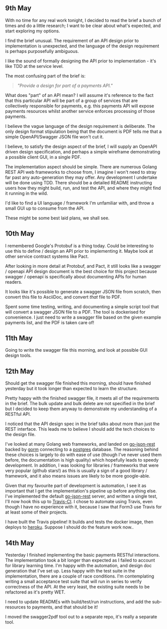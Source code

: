 ## 9th May

With no time for any real work tonight, I decided to read the brief a bunch of times and do a little research; I want to be clear about what's expected, and start exploring my options.

I find the brief unusual. The requirement of an API design prior to implementation is unexpected, and the language of the design requirement is perhaps purposefully ambiguous.

I like the sound of formally designing the API prior to implementation - it's like TDD at the service level.

The most confusing part of the brief is:

> _"Provide a design for part of a payments API."_

What does "part" of an API mean? I will assume it's reference to the fact that this particular API will be part of a group of services that are collectively responsible for payments, e.g. this payments API will expose payments resources whilst another service enforces processing of those payments.

I believe the vague language of the design requirement is deliberate. The only design format stipulation being that the document is PDF tells me that a simple OpenAPI/Swagger JSON file won't cut it.

I believe, to satisfy the design aspect of the brief, I will supply an OpenAPI driven design specification, and perhaps a simple wireframe demonstrating a possible client GUI, in a single PDF.

The implementation aspect should be simple. There are numerous Golang REST API web frameworks to choose from, I imagine I won't need to stray far past any auto-generation they may offer. Any development I undertake will be done using TDD. There should be a detailed README instructing users how they might build, run, and test the API, and where they might find it running in the wild.

I'd like to find a UI language / framework I'm unfamiliar with, and throw a small GUI up to consume from the API.

These might be some best laid plans, we shall see.

## 10th May

I remembered Google's Protobuf is a thing today. Could be interesting to use this to define / design an API prior to implementing it. Maybe look at other service contract systems like Pact.

After looking in more detail at Protobuf, and Pact, it still looks like a swagger / openapi API design document is the best choice for this project because swagger / openapi is specifically about documenting APIs for human readers.

It looks like it's possible to generate a swagger JSON file from scratch, then convert this file to AsciiDoc, and convert _that_ file to PDF.

Spent some time testing, writing, and documenting a simple script tool that will convert a swagger JSON file to a PDF. The tool is dockerised for convenience. I just need to write a swagger file based on the given example payments list, and the PDF is taken care of!

## 11th May

Going to write the swagger file this morning, and look at possible GUI design tools.

## 12th May

Should get the swagger file finished this morning, should have finished yesterday but it took longer than expected to learn the structure.

Pretty happy with the finished swagger file, it meets all of the requirements in the brief. The bulk update and bulk delete are not specified in the brief but I decided to keep them anyway to demonstrate my understanding of a RESTful API.

I noticed that the API design spec in the brief talks about more than just the REST interface. This leads me to believe I should add the tech choices to the design file.

I've looked at many Golang web frameworks, and landed on [go-json-rest](https://github.com/ant0ine/go-json-rest) backed by [gorm](https://github.com/jinzhu/gorm) connecting to a [postgres](https://www.postgresql.org/) database. The reasoning behind these choices is largely to do with ease of use (though I've never used them before, the documentation is high quality) which hopefully leads to speedy development. In addition, I was looking for libraries / frameworks that were very popular (github stars!) as this is usually a sign of a good library / framework, and it also means issues are likely to be more google-able.

Given that my favourite part of development is automation, I see it as important that I get the implementation's pipeline up before anything else. I've implemented the default [go-json-rest](https://github.com/ant0ine/go-json-rest) server, and written a single test, I'll now hook this up to [Travis-CI](https://travis-ci.org/). I chose to automate using Travis, even though I have no experience with it, because I saw that Form3 use Travis for at least some of their projects.

I have built the Travis pipeline! It builds and tests the docker image, then deploys to [heroku](https://go-pay-me.herokuapp.com/). Suppose I should do the feature work now..

## 14th May

Yesterday I finished implementing the basic payments RESTful interactions. The implementation took a bit longer than expected as I failed to account for library learning time. I'm happy with the automation, and design doc generation that I've set up. Less happy with the test suite in the implementation, there are a couple of race conditions. I'm contemplating writing a small acceptance test suite that will run in series to verify correctness of the API. At the very least, the existing suite needs to be refactored as it's pretty WET.

I need to update READMEs with build/test/run instructions, and add the sub-resources to payments, and that should be it!

I moved the swagger2pdf tool out to a separate repo, it's really a separate tool.
